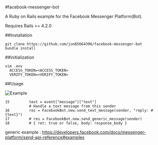 #facebook-messenger-bot

A Ruby on Rails example  for the Facebook Messenger Platform(Bot).

Requires Rails >= 4.2.0

##Installation
  
    git clone https://github.com/jun85664396/facebook-messenger-bot
    bundle install


##initialization

    vim .env
      ACCESS_TOKEN=<ACCESS_TOKEN>
      VERIFY_TOKEN=<VERIFY_TOKEN>
      
##Usage

![Example](https://i.imgur.com/YTMOYg6.gif)


  
    15         text = event["message"]["text"]
               # Handle a text message from this sender
    16         res = FacebookBot.new.send_text_message(sender, "reply: #{text}")
    17         # res = FacebookBot.new.send_generic_message(sender)
    18         # { ret: true or false, body: response_body }

generic example : https://developers.facebook.com/docs/messenger-platform/send-api-reference#examples
